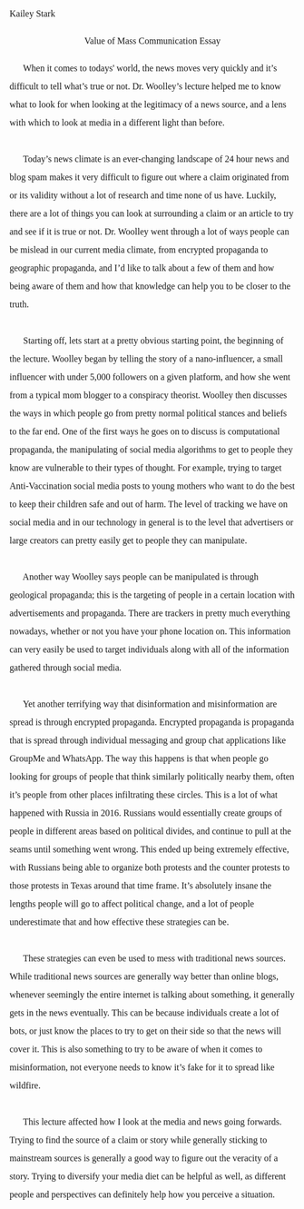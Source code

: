 ﻿<!--# 2020 11 13 COM E-->
<!--#### **What is this assignment about?**-->
<!--  -->
<!--This course is unique in that it considers communication at multiple levels of interaction. You’ll see speakers who address one-to-one and small group communication, speakers who address forms of mass communication, and finally speakers who consider communication at the societal level. **For this assignment, we’re asking you to reflect on how learning about communication at each of these levels can bring value to your life, be it personal, academic, or professional.**-->
<!--  -->
<!--#### **Why am I doing this?**-->
<!--  -->
<!--One of the learning outcomes associated with this course is that you will be able to explain the importance of communication in interpersonal relationships, professional development, mass media, and civic engagement. **Being able to articulate the value of the field in which you are getting a degree can be extremely helpful when applying for jobs!**-->
<!--  -->
<!--#### **What is mass communication?**-->
<!--
In the context of this assignment, we are considering mass communication to be those topics related to communication media that we use to transmit messages to large groups of people. That includes **news, advertising, film, TV, radio, and social media.**
-->
<!--#### **What do I need to do?**-->
<!--  -->
<!--To complete this assignment, you will write a short (1-2 pages/250-500 words, double spaced, 12 pt font, 1” margins) paper.
**This paper will consider one speaker who spoke about some form of mass communication.**-->
<!--  -->
<!--
1. For this assignment, we’re asking you to reflect on how learning about communication at each of these levels can bring value to your life, be it personal, academic, or professional.
2. This paper will consider one speaker who spoke about some form of mass communication.
3. news, advertising, film, TV, radio, and social media.-->
<!--  -->
<!-- The following speakers qualify for this assignment: -->
<!--  -->
<p style="line-height: 2; font-family: Times New Roman; font-size:16px">Kailey Stark</p>
<p style="text-align: center; line-height: 2; font-family: Times New Roman; font-size:16px">Value of Mass Communication  Essay</p>
<!--  -->
<!--  -->
<!--  -->
<p style="line-height: 2; font-family: Times New Roman; font-size: 16px;">
<!--  -->
<!-- Write your communications essay about the lecture about misinformation and how it spreads through the press -->
<!-- -->
<!--
Reflect on how learning about communication at each of these levels; news, advertising, film, TV, radio, and social media; can bring value to your life, be it personal, academic, or professional. Consider one speaker who spoke about some form of mass communication.
-->
<!--  -->
&nbsp;&nbsp;&nbsp;&nbsp;&nbsp;
When it comes to todays' world, the news moves very quickly and it’s difficult to tell what’s true or not. Dr. Woolley’s lecture helped me to know what to look for when looking at the legitimacy of a news source, and a lens with which to look at media in a different light than before.
<BR><BR> &nbsp;&nbsp;&nbsp;&nbsp;&nbsp;
<!--  -->
Today’s news climate is an ever-changing landscape of 24 hour news and blog spam makes it very difficult to figure out where a claim originated from or its validity without a lot of research and time none of us have. Luckily, there are a lot of things you can look at surrounding a claim or an article to try and see if it is true or not. Dr. Woolley went through a lot of ways people can be mislead in our current media climate, from encrypted propaganda to geographic propaganda, and I’d like to talk about a few of them and how being aware of them and how that knowledge can help you to be closer to the truth.
<!--  -->
<BR><BR> &nbsp;&nbsp;&nbsp;&nbsp;&nbsp;
<!--  -->
Starting off, lets start at a pretty obvious starting point, the beginning of the lecture. Woolley began by telling the story of a nano-influencer, a small influencer with under 5,000 followers on a given platform, and how she went from a typical mom blogger to a conspiracy theorist. Woolley then discusses the ways in which people go from pretty normal political stances and beliefs to the far end.
<!--  -->
<!--  -->
<!--  -->
One of the first ways he goes on to discuss is computational propaganda, the manipulating of social media algorithms to get to people they know are vulnerable to their types of thought. For example, trying to target Anti-Vaccination social media posts to young mothers who want to do the best to keep their children safe and out of harm. The level of tracking we have on social media and in our technology in general is to the level that advertisers or large creators can pretty easily get to people they can manipulate.
<BR><BR> &nbsp;&nbsp;&nbsp;&nbsp;&nbsp;
Another way Woolley says people can be manipulated is through geological propaganda; this is the targeting of people in a certain location with advertisements and propaganda. There are trackers in pretty much everything nowadays, whether or not you have your phone location on. This information can very easily be used to target individuals along with all of the information gathered through social media.
<!--  -->
<BR><BR> &nbsp;&nbsp;&nbsp;&nbsp;&nbsp;
<!--  -->
Yet another terrifying way that disinformation and misinformation are spread is through encrypted propaganda. Encrypted propaganda is propaganda that is spread through individual messaging and group chat applications like  GroupMe and WhatsApp. <!-- find out how those are capitalized-->
<!--  -->
The way this happens is that when people go looking for groups of people that think similarly politically nearby them, often it’s people from other places infiltrating these circles. This is a lot of what happened with Russia in 2016. Russians would essentially create groups of people in different areas based on political divides, and continue to pull at the seams until something went wrong. This ended up being extremely effective, with Russians being able to organize both protests and the counter protests to those protests in Texas around that time frame. It’s absolutely insane the lengths people will go to affect political change, and a lot of people underestimate that and how effective these strategies can be.
<!-- -->
<BR><BR> &nbsp;&nbsp;&nbsp;&nbsp;&nbsp;
<!--  -->
These strategies can even be used to mess with traditional news sources. While traditional news sources are generally way better than online blogs, whenever seemingly the entire internet is talking about something, it generally gets in the news eventually. This can be because individuals create a lot of bots, or just know the places to try to get on their side so that the news will cover it. This is also something to try to be aware of when it comes to misinformation, not everyone needs to know it’s fake for it to spread like wildfire.
<!--  -->
<br><br> &nbsp;&nbsp;&nbsp;&nbsp;&nbsp;
This lecture affected how I look at the media and news going forwards. Trying to find the source of a claim or story while generally sticking to mainstream sources is generally a good way to figure out the veracity of a story. Trying to diversify your media diet can be helpful as well, as different people and perspectives can definitely help how you perceive a situation.
</p>
<!--  -->
<!--
Abbreviation Key
Geopropp = geological propaganda
Wly = Woolley
propp = propaganda
compp = computational
naninf = nano-influencer
-->
